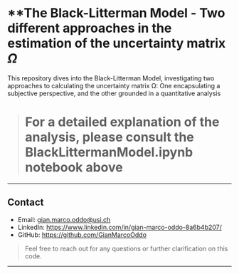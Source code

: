 # **The Black-Litterman Model - Two different approaches in the estimation of the uncertainty matrix **$\Omega$**
This repository dives into the Black-Litterman Model, investigating two approaches to calculating the uncertainty matrix Ω: One encapsulating a subjective perspective, and the other grounded in a quantitative analysis


> # For a detailed explanation of the analysis, please consult the BlackLittermanModel.ipynb notebook above

---
## Contact

- Email: gian.marco.oddo@usi.ch
- LinkedIn: https://www.linkedin.com/in/gian-marco-oddo-8a6b4b207/
- GitHub: https://github.com/GianMarcoOddo
> Feel free to reach out for any questions or further clarification on this code.
---
